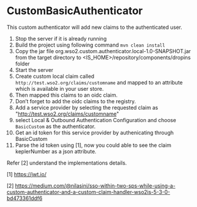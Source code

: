 # CustomBasicAuthenticator
This custom authenticator will add new claims to the authenticated user. 

1) Stop the server if it is already running
2) Build the project using following command ```mvn clean install```
3) Copy the jar file org.wso2.custom.authenticator.local-1.0-SNAPSHOT.jar from the target directory to <IS_HOME>/repository/components/dropins folder
4) Start the server
5) Create custom local claim called ```http://test.wso2.org/claims/customname``` and mapped to an attribute which is available in your user store.
6) Then mapped this claims to an oidc claim.
7) Don’t forget to add the oidc claims to the registry.
8) Add a service provider by selecting the requested claim as "http://test.wso2.org/claims/customname"
9) select Local & Outbound Authentication Configuration and choose ```BasicCustom``` as the authenticator.
10) Get an id token for this service provider by authenicating through BasicCustom
11) Parse the id token using \[1], now you could able to see the claim keplerNumber as a json attribute.

Refer \[2] understand the implementations details.

\[1] https://jwt.io/

\[2] https://medium.com/@nilasini/sso-within-two-sps-while-using-a-custom-authenticator-and-a-custom-claim-handler-wso2is-5-3-0-bd473361ddf6
